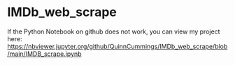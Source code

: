 # IMDb_web_scrape
If the Python Notebook on github does not work, you can view my project here: 
https://nbviewer.jupyter.org/github/QuinnCummings/IMDb_web_scrape/blob/main/IMDB_scrape.ipynb
